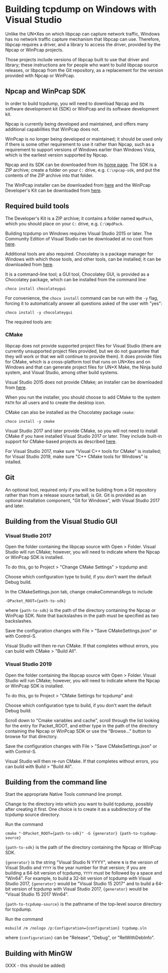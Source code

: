 Building tcpdump on Windows with Visual Studio
==============================================

Unlike the UN*Xes on which libpcap can capture network traffic, Windows
has no network traffic capture mechanism that libpcap can use.
Therefore, libpcap requires a driver, and a library to access the
driver, provided by the Npcap or WinPcap projects.

Those projects include versions of libpcap built to use that driver and
library; these instructions are for people who want to build libpcap
source releases, or libpcap from the Git repository, as a replacement
for the version provided with Npcap or WinPcap.

Npcap and WinPcap SDK
---------------------

In order to build tcpdump, you will need to download Npcap and its
software development kit (SDK) or WinPcap and its software development
kit.

Npcap is currently being developed and maintained, and offers many
additional capabilities that WinPcap does not.

WinPcap is no longer being developed or maintained; it should be used
only if there is some other requirement to use it rather than Npcap,
such as a requirement to support versions of Windows earlier than
Windows Vista, which is the earliest version supported by Npcap.

Npcap and its SDK can be downloaded from its [home page](https://npcap.org).
The SDK is a ZIP archive; create a folder on your `C:` drive, e.g.
`C:\npcap-sdk`, and put the contents of the ZIP archive into that folder.

The WinPcap installer can be downloaded from
[here](https://www.winpcap.org/install/default.htm)
and the WinPcap Developer's Kit can be downloaded from
[here](https://www.winpcap.org/devel.htm).

Required build tools
--------------------

The Developer's Kit is a ZIP archive; it contains a folder named
`WpdPack`, which you should place on your `C:` drive, e.g. `C:\WpdPack`.

Building tcpdump on Windows requires Visual Studio 2015 or later.  The
Community Edition of Visual Studio can be downloaded at no cost from
[here](https://visualstudio.microsoft.com).

Additional tools are also required.  Chocolatey is a package manager for
Windows with which those tools, and other tools, can be installed; it
can be downloaded from [here](https://chocolatey.org).

It is a command-line tool; a GUI tool, Chocolatey GUI, is provided as a
Chocolatey package, which can be installed from the command line:

```
choco install chocolateygui
```

For convenience, the `choco install` command can be run with the `-y`
flag, forcing it to automatically answer all questions asked of the user
with "yes":

```
choco install -y chocolateygui
```

The required tools are:

### CMake ###

libpcap does not provide supported project files for Visual Studio
(there are currently unsupported project files provided, but we do not
guarantee that they will work or that we will continue to provide them).
It does provide files for CMake, which is a cross-platform tool that
runs on UN\*Xes and on Windows and that can generate project files for
UN\*X Make, the Ninja build system, and Visual Studio, among other build
systems.

Visual Studio 2015 does not provide CMake; an installer can be
downloaded from [here](https://cmake.org/download/).

When you run the installer, you should choose to add CMake to the system
`PATH` for all users and to create the desktop icon.

CMake can also be installed as the Chocolatey package `cmake`:

```
choco install -y cmake
```

Visual Studio 2017 and later provide CMake, so you will not need to
install CMake if you have installed Visual Studio 2017 or later.  They
include built-in support for CMake-based projects as described
[here](https://devblogs.microsoft.com/cppblog/cmake-support-in-visual-studio/).

For Visual Studio 2017, make sure "Visual C++ tools for CMake" is
installed; for Visual Studio 2019, make sure "C++ CMake tools for
Windows" is intalled.

Git
---

An optional tool, required only if you will be building from a Git
repository rather than from a release source tarball, is Git.  Git is
provided as an optional installation component, "Git for Windows", with
Visual Studio 2017 and later.

Building from the Visual Studio GUI
-----------------------------------

### Visual Studio 2017 ###

Open the folder containing the libpcap source with Open > Folder.
Visual Studio will run CMake; however, you will need to indicate where
the Npcap or WinPcap SDK is installed.

To do this, go to Project > "Change CMake Settings" > tcpdump and:

Choose which configuration type to build, if you don't want the default
Debug build.

In the CMakeSettings.json tab, change cmakeCommandArgs to include

```
-DPacket_ROOT={path-to-sdk}
```

where `{path-to-sdk}` is the path of the directory containing the Npcap or
WinPcap SDK.  Note that backslashes in the path must be specified as two
backslashes.

Save the configuration changes with File > "Save CMakeSettings.json" or
with Control-S.

Visual Studio will then re-run CMake.  If that completes without errors,
you can build with CMake > "Build All".

### Visual Studio 2019 ###

Open the folder containing the libpcap source with Open > Folder.
Visual Studio will run CMake; however, you will need to indicate where
the Npcap or WinPcap SDK is installed.

To do this, go to Project > "CMake Settings for tcpdump" and:

Choose which configuration type to build, if you don't want the default
Debug build.

Scroll down to "Cmake variables and cache", scroll through the list
looking for the entry for Packet_ROOT, and either type in the path of
the directory containing the Npcap or WinPcap SDK or use the "Browse..."
button to browse for that directory.

Save the configuration changes with File > "Save CMakeSettings.json" or
with Control-S.

Visual Studio will then re-run CMake.  If that completes without errors,
you can build with Build > "Build All".

Building from the command line
------------------------------

Start the appropriate Native Tools command line prompt.

Change to the directory into which you want to build tcpdump, possibly
after creating it first.  One choice is to create it as a subdirectory
of the tcpdump source directory.

Run the command

```
cmake "-DPacket_ROOT={path-to-sdk}" -G {generator} {path-to-tcpdump-source}
```

`{path-to-sdk}` is the path of the directory containing the Npcap or
WinPcap SDK.

`{generator}` is the string "Visual Studio N YYYY", where `N` is the
version of Visual Studio and `YYYY` is the year number for that version;
if you are building a 64-bit version of tcpdump, `YYYY` must be followed
by a space and "Win64".  For example, to build a 32-bit version of
tcpdump with Visual Studio 2017, `{generator}` would be "Visual Studio
15 2017" and to build a 64-bit version of tcpdump with Visual Studio
2017, `{generator}` would be "Visual Studio 15 2017 Win64".

`{path-to-tcpdump-source}` is the pathname of the top-level source
directory for tcpdump.

Run the command

```
msbuild /m /nologo /p:Configuration={configuration} tcpdump.sln
```

where `{configuration}` can be "Release", "Debug", or "RelWithDebInfo".

Building with MinGW
-------------------

(XXX - this should be added)
